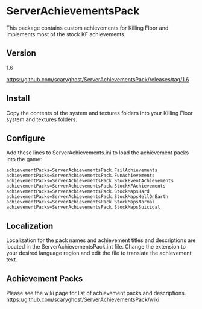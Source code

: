 ServerAchievementsPack
======================
This package contains custom achievements for Killing Floor and implements most of the stock KF achievements.  

## Version
1.6

https://github.com/scaryghost/ServerAchievementsPack/releases/tag/1.6

## Install
Copy the contents of the system and textures folders into your Killing Floor system and textures folders.

## Configure
Add these lines to ServerAchievements.ini to load the achievement packs into the game:

    achievementPacks=ServerAchievementsPack.FailAchievements
    achievementPacks=ServerAchievementsPack.FunAchievements
    achievementPacks=ServerAchievementsPack.StockEventAchievements
    achievementPacks=ServerAchievementsPack.StockKFAchievements
    achievementPacks=ServerAchievementsPack.StockMapsHard
    achievementPacks=ServerAchievementsPack.StockMapsHellOnEarth
    achievementPacks=ServerAchievementsPack.StockMapsNormal
    achievementPacks=ServerAchievementsPack.StockMapsSuicidal

## Localization
Localization for the pack names and achievement titles and descriptions are located in the ServerAchievementsPack.int 
file.  Change the extension to your desired language region and edit the file to translate the achievement text.

## Achievement Packs
Please see the wiki page for list of achievement packs and descriptions.  
https://github.com/scaryghost/ServerAchievementsPack/wiki
